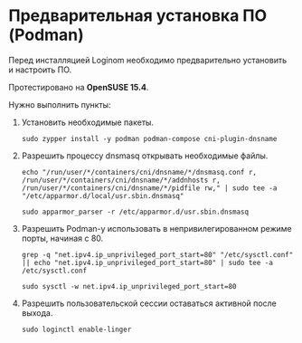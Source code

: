 # Предварительная установка ПО (Podman)

Перед инсталляцией Loginom необходимо предварительно установить и настроить ПО.

Протестировано на **OpenSUSE 15.4**.

Нужно выполнить пункты:

1. Установить необходимые пакеты.

   ```
   sudo zypper install -y podman podman-compose cni-plugin-dnsname

   ```

2. Разрешить процессу dnsmasq открывать необходимые файлы.

   ```
   echo "/run/user/*/containers/cni/dnsname/*/dnsmasq.conf r, /run/user/*/containers/cni/dnsname/*/addnhosts r, /run/user/*/containers/cni/dnsname/*/pidfile rw," | sudo tee -a "/etc/apparmor.d/local/usr.sbin.dnsmasq"

   sudo apparmor_parser -r /etc/apparmor.d/usr.sbin.dnsmasq
   ```

3. Разрешить Podman-у использовать в непривилегированном режиме порты, начиная с 80.

   ```
   grep -q "net.ipv4.ip_unprivileged_port_start=80" "/etc/sysctl.conf" || echo "net.ipv4.ip_unprivileged_port_start=80" | sudo tee -a /etc/sysctl.conf

   sudo sysctl -w net.ipv4.ip_unprivileged_port_start=80
   ```

4. Разрешить пользовательской сессии оставаться активной после выхода.

   ```
   sudo loginctl enable-linger
   ```
